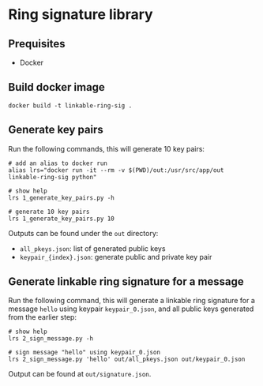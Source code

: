 # Ring signature library

## Prequisites
- Docker

## Build docker image
```
docker build -t linkable-ring-sig .
```

## Generate key pairs
Run the following commands, this will generate 10 key pairs:
```
# add an alias to docker run
alias lrs="docker run -it --rm -v $(PWD)/out:/usr/src/app/out linkable-ring-sig python"

# show help
lrs 1_generate_key_pairs.py -h 

# generate 10 key pairs
lrs 1_generate_key_pairs.py 10
```

Outputs can be found under the `out` directory:
- `all_pkeys.json`: list of generated public keys
- `keypair_{index}.json`: generate public and private key pair

## Generate linkable ring signature for a message
Run the following command, this will generate a linkable ring signature for a message `hello` using keypair `keypair_0.json`, and all public keys generated from the earlier step:
```
# show help
lrs 2_sign_message.py -h

# sign message "hello" using keypair_0.json
lrs 2_sign_message.py 'hello' out/all_pkeys.json out/keypair_0.json
```

Output can be found at `out/signature.json`. 
